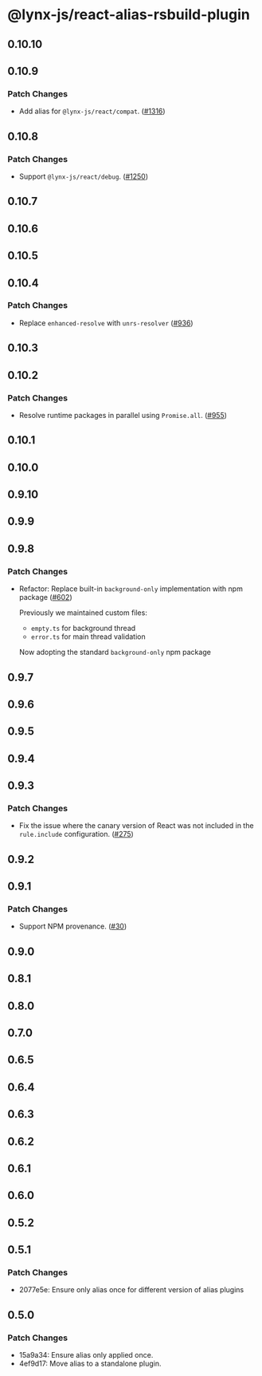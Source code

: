 # @lynx-js/react-alias-rsbuild-plugin

## 0.10.10

## 0.10.9

### Patch Changes

- Add alias for `@lynx-js/react/compat`. ([#1316](https://github.com/lynx-family/lynx-stack/pull/1316))

## 0.10.8

### Patch Changes

- Support `@lynx-js/react/debug`. ([#1250](https://github.com/lynx-family/lynx-stack/pull/1250))

## 0.10.7

## 0.10.6

## 0.10.5

## 0.10.4

### Patch Changes

- Replace `enhanced-resolve` with `unrs-resolver` ([#936](https://github.com/lynx-family/lynx-stack/pull/936))

## 0.10.3

## 0.10.2

### Patch Changes

- Resolve runtime packages in parallel using `Promise.all`. ([#955](https://github.com/lynx-family/lynx-stack/pull/955))

## 0.10.1

## 0.10.0

## 0.9.10

## 0.9.9

## 0.9.8

### Patch Changes

- Refactor: Replace built-in `background-only` implementation with npm package ([#602](https://github.com/lynx-family/lynx-stack/pull/602))

  Previously we maintained custom files:

  - `empty.ts` for background thread
  - `error.ts` for main thread validation

  Now adopting the standard `background-only` npm package

## 0.9.7

## 0.9.6

## 0.9.5

## 0.9.4

## 0.9.3

### Patch Changes

- Fix the issue where the canary version of React was not included in the `rule.include` configuration. ([#275](https://github.com/lynx-family/lynx-stack/pull/275))

## 0.9.2

## 0.9.1

### Patch Changes

- Support NPM provenance. ([#30](https://github.com/lynx-family/lynx-stack/pull/30))

## 0.9.0

## 0.8.1

## 0.8.0

## 0.7.0

## 0.6.5

## 0.6.4

## 0.6.3

## 0.6.2

## 0.6.1

## 0.6.0

## 0.5.2

## 0.5.1

### Patch Changes

- 2077e5e: Ensure only alias once for different version of alias plugins

## 0.5.0

### Patch Changes

- 15a9a34: Ensure alias only applied once.
- 4ef9d17: Move alias to a standalone plugin.
